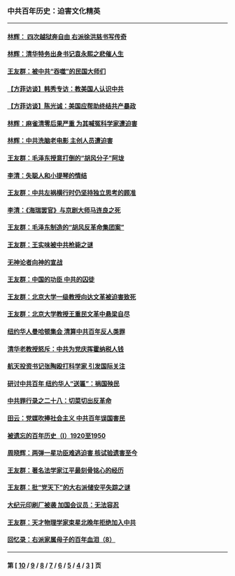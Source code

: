 ### 中共百年历史：迫害文化精英
---
#### [林辉： 四次越狱奔自由 右派徐洪慈书写传奇](../../pages/nf1176111/n14010438.md?06180430) 
#### [林辉：清华特务出身书记袁永熙之悲催人生](../../pages/nf1176111/n13997413.md?06180430) 
#### [王友群：被中共“吞噬”的民国大师们](../../pages/nf1176111/n13942620.md?06180430) 
#### [【方菲访谈】韩秀专访：教美国人认识中共](../../pages/nf1176111/n13821310.md?06180430) 
#### [【方菲访谈】陈光诚：美国应帮助终结共产暴政](../../pages/nf1176111/n13759521.md?06180430) 
#### [林辉：麻雀清零后果严重 为其喊冤科学家遭迫害](../../pages/nf1176111/n13746900.md?06180430) 
#### [林辉：中共洗脑老电影 主创人员遭迫害](../../pages/nf1176111/n13699437.md?06180430) 
#### [王友群：毛泽东授意打倒的“胡风分子”阿垅](../../pages/nf1176111/n13592541.md?06180430) 
#### [李清：失聪人和小提琴的情结](../../pages/nf1176111/n13459280.md?06180430) 
#### [王友群：中共左祸横行时仍坚持独立思考的顾准](../../pages/nf1176111/n13444722.md?06180430) 
#### [李清：《海瑞罢官》与京剧大师马连良之死](../../pages/nf1176111/n13412316.md?06180430) 
#### [王友群：毛泽东制造的“胡风反革命集团案”](../../pages/nf1176111/n13324909.md?06180430) 
#### [王友群：王实味被中共枪毙之谜](../../pages/nf1176111/n13307502.md?06180430) 
#### [无神论者向神的宣战](../../pages/nf1176111/n13281535.md?06180430) 
#### [王友群：中国的功臣 中共的囚徒](../../pages/nf1176111/n13291790.md?06180430) 
#### [王友群：北京大学一级教授向达文革被迫害致死](../../pages/nf1176111/n13150966.md?06180430) 
#### [王友群：北京大学教授王重民文革中悬梁自尽](../../pages/nf1176111/n13084645.md?06180430) 
#### [纽约华人曼哈顿集会 清算中共百年反人类罪](../../pages/nf1176111/n13084157.md?06180430) 
#### [清华老教授怒斥：中共为党庆挥霍纳税人钱](../../pages/nf1176111/n13071430.md?06180430) 
#### [航天投资书记张陶殴打科学家 引发国际关注](../../pages/nf1176111/n13069132.md?06180430) 
#### [研讨中共百年 纽约华人“送匾”：祸国殃民](../../pages/nf1176111/n13057367.md?06180430) 
#### [中共罪行录之二十八：切菜切出反革命](../../pages/nf1176111/n13030600.md?06180430) 
#### [田云：党媒吹捧社会主义 中共百年误国害民](../../pages/nf1176111/n13006682.md?06180430) 
#### [被遗忘的百年历史（I）1920至1950](../../pages/nf1176111/n12986411.md?06180430) 
#### [周晓辉：两弹一星功臣难逃迫害 核试验遗害至今](../../pages/nf1176111/n12974997.md?06180430) 
#### [王友群：著名法学家江平最刻骨铭心的经历](../../pages/nf1176111/n12970787.md?06180430) 
#### [王友群：批“党天下”的大右派储安平失踪之谜](../../pages/nf1176111/n12954229.md?06180430) 
#### [大纪元印刷厂被袭 加国会议员：无法容忍](../../pages/nf1176111/n12883028.md?06180430) 
#### [王友群：天才物理学家束星北晚年拒绝加入中共](../../pages/nf1176111/n12792913.md?06180430) 
#### [回忆录：右派家属母子的百年血泪（8）](../../pages/nf1176111/n12706196.md?06180430) 

---
#### 第 [ [10](./10.md?06180430) / [9](./9.md?06180430) / [8](./8.md?06180430) / [7](./7.md?06180430) / [6](./6.md?06180430) / [5](./5.md?06180430) / [4](./4.md?06180430) / [3](./3.md?06180430) ] 页
